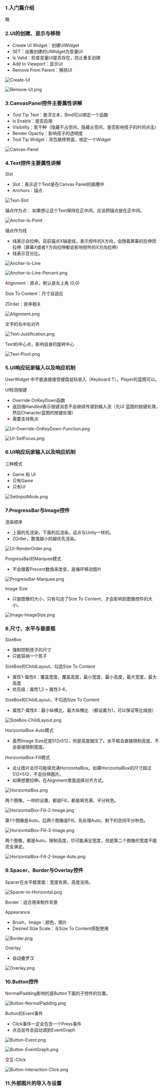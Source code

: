 ### 1.入门篇介绍

略

### 2.UI的创建、显示与移除

- Create UI Widget：创建UIWidget
- SET：设置创建的UIWidget为变量UI
- Is Valid：检查变量UI是否存在，防止重复创建
- Add to Viewport：显示UI
- Remove From Parent：移除UI

![Create-UI](_IMG\Create-UI.png)

![Remove-UI.png](_IMG\Remove-UI.png)

### 3.CanvasPanel控件主要属性讲解

- Tool Tip Text：悬浮文本，Bind可以绑定一个函数
- Is Enable：是否启用
- Visibility：若干种（隐藏不占空间，隐藏占空间，是否影响孩子的时间点击）
- Render Opactiy：影响孩子的透明度
- Tool Tip Widget：背包悬停界面，绑定一个Widget

![Canvas-Panel](_IMG\Canvas-Panel.png)

### 4.Text控件主要属性讲解

Slot

- Slot：表示这个Text是在Canvas Panel的插槽中
- Anchors：锚点



![Text-Slot](_IMG\Text-Slot.png)

锚点作为点： 如果想让这个Text保持在正中间，应该把锚点放在正中间。

![Anchor-Is-Point](_IMG\Anchor-Is-Point.png)

锚点作为线

- 线表示会拉伸。目前锚点X轴是线，表示控件的X方向，会随着屏幕的拉伸而拉伸（屏幕X或者Y方向拉伸都会影响控件的X方向拉伸）
- 线表示百分比。

![Anchor-Is-Line](_IMG\Anchor-Is-Line.png)

![Anchor-Is-Line-Percent.png](_IMG\Anchor-Is-Line-Percent.png)

Alignment：原点，默认是左上角 (0,0)

Size To Content：尺寸自适应

ZOrder：排序相关

![Alignment.png](_IMG\Alignment.png)

 文字的左中右对齐

![Text-Justification.png](_IMG\Text-Justification.png)

Text的中心点，影响自身的旋转中心

![Text-Pivot.png](_IMG\Text-Pivot.png)

### 5.UI响应玩家输入以及响应机制

UserWidget 中不能直接接受键盘鼠标收入（Keyboard T）。Player的蓝图可以。

UI检测按键

- Override OnKeyDown函数
- 返回值Handled表示按键消息不会继续传递到输入流（先UI 蓝图的按键处理，然后Character蓝图的按键处理）
- 需要支持焦点

![UI-Override-OnKeyDown-Function.png](_IMG\UI-Override-OnKeyDown-Function.png)

![UI-SetFocus.png](_IMG\UI-SetFocus.png)

### 6.UI响应玩家输入以及响应机制

三种模式

- Game 和 UI
- 只有Game
- 只有UI

![SetInputMode.png](_IMG\SetInputMode.png)

### 7.ProgressBar与Image控件

渲染顺序

- 上面的先渲染，下面的后渲染。这点与Unity一样的。
- ZOrder，数值越小的越优先渲染。

![UI-RenderOrder.png](_IMG\UI-RenderOrder.png)

ProgressBar的Marquee模式

- 不会跟着Precent数值来改变，是循环移动图片

![ProgressBar-Marquee.png](_IMG\ProgressBar-Marquee.png)

Image Size

- 只是图像的大小，只有勾选了Size To Content，才会影响到图像控件的大小。

 ![Image-ImageSize.png](_IMG\Image-ImageSize.png)

### 8.尺寸、水平与垂直框

SizeBox

- 强制控制孩子的尺寸
- 只能容纳一个孩子

SizeBox的ChildLayout，勾选Size To Content

- 属性1-属性6：覆盖宽度，覆盖高度，最小宽度，最小高度，最大宽度，最大高度
- 优先级：属性1,2 > 属性3-6，

SizeBox的ChildLayout，不勾选Size To Content

- 属性7-属性8：最小纵横比，最大纵横比 （都设置为1，可以保证等比缩放）

![SizeBox-ChildLayout.png](_IMG\SizeBox-ChildLayout.png)

HorizontalBox-Auto模式

- 虽然Image Size还是512x512，但是高度被压了。水平框会直接限制高度，不会直接限制宽度。

HorizontalBox-Fill模式

- 会让图片会尽可能填充满HorizontalBox。如果HorizontalBox的尺寸超过512*512，不会拉伸图片。
- 如果想要拉伸，在Alignment里面选择对齐方式。

![HorizontalBox.png](_IMG\HorizontalBox.png)

两个图像，一样的设置，都是Fill，都是填充满，平分秋色。

![HorizontalBox-Fill-2-Image.png](_IMG\HorizontalBox-Fill-2-Image.png)

第1个图像是Auto，后两个图像是FIll。先处理Auto，剩下的空间平分秋色。

![HorizontalBox-Fill-3-Image.png](_IMG\HorizontalBox-Fill-3-Image.png)

两个图像，都是Auto，限制高度，尽可能满足宽度，但是第二个图像的宽度不能完全满足。

![HorizontalBox-Fill-2-Image-Auto.png](_IMG\HorizontalBox-Fill-2-Image-Auto.png)

### 9.Spacer、Border与Overlay控件

Spacer在水平框里面：宽度有用，高度没用。

![Spacer-In-Horizontal.png](_IMG\Spacer-In-Horizontal.png)

Border：适合用来制作背景

Appearance

- Brush，Image：颜色，图片
- Desired Size Scale：与Size To Content搭配使用

![Border.png](_IMG\Border.png)

Overlay

- 自动叠罗汉

![Overlay.png](_IMG\Overlay.png)

### 10.Button控件

NormalPadding影响的是Button下面的子控件的位置。

![Button-NormalPadding.png](_IMG\Button-NormalPadding.png)

Button的Event事件

- Click事件一定会包含一个Press事件
- 点击加号会自动调到EventGraph

![Button-Event.png](_IMG\Button-Event.png)

![Button-EventGraph.png](_IMG\Button-EventGraph.png)

  交互-Click

![Button-Interaction-Click.png](_IMG\Button-Interaction-Click.png)

### 11.外部图片的导入与设置